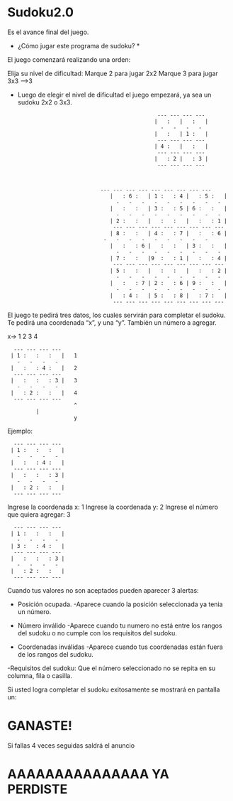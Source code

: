 # Sudoku2.0
Es el avance final del juego.

* ¿Cómo jugar este programa de sudoku? *
 

El juego comenzará realizando una orden: 

Elija su nivel de dificultad:
Marque 2 para jugar 2x2
Marque 3 para jugar 3x3
-->3

* Luego de elegir el nivel de dificultad el juego empezará, ya sea un sudoku 2x2 o 3x3.	 

                                                  --- --- --- ---                   
                                                 |   :   |   :   |                           
                                                   -   -   -   -                    
                                                 |   :   | 1 :   |                
                                                  --- --- --- ---                     
                                                 | 4 :   |   :   |               
                                                  --- --- --- ---                 
                                                 |   : 2 |   : 3 |               
                                                  --- --- --- ---  
   
		
		
		                        --- --- --- --- --- --- --- --- ---
                                   |   : 6 :   | 1 :   : 4 |   : 5 :   |
                                     -   -   -   -   -   -   -   -   -
                                   |   :   :   | 3 :   : 5 | 6 :   :   |
                                     -   -   -   -   -   -   -   -   -
                                   | 2 :   :   |   :   :   |   :   : 1 |
	                                --- --- --- --- --- --- --- --- ---
                                   | 8 :   :   | 4 :   : 7 |   :   : 6 |
		                         -   -   -   -   -   -   -   -   -
                                   |   :   : 6 |   :   :   | 3 :   :   |
                                     -   -   -   -   -   -   -   -   -
                                   | 7 :   :   |9  :   : 1 |   :   : 4 |
                                    --- --- --- --- --- --- --- --- ---
                                   | 5 :   :   |   :   :   |   :   : 2 |
                                     -   -   -   -   -   -   -   -   -
                                   |   :   : 7 | 2 :   : 6 | 9 :   :   |
                                     -   -   -   -   -   -   -   -   -
                                   |   : 4 :   | 5 :   : 8 |   : 7 :   |
                                    --- --- --- --- --- --- --- --- ---



El juego te pedirá tres datos, los cuales servirán para completar el sudoku.
Te pedirá una coordenada “x”, y una “y”. También un número a agregar.

  x->    1     2     3     4	
     
      --- --- --- ---
     | 1 :   :   :   |   1                   
       -   -   -   -   
     |   :   : 4 :   |   2
      --- --- --- ---
     |   :   :   : 3 |   3
       -   -   -   -
     |   : 2 :   :   |   4 
      --- --- --- ---
                         ^
			 | 
                         y  

Ejemplo:

      --- --- --- ---
     | 1 :   :   :   |                      
       -   -   -   -   
     |   :   : 4 :   |   
      --- --- --- ---
     |   :   :   : 3 |   
       -   -   -   -
     |   : 2 :   :   |    
      --- --- --- ---
Ingrese la coordenada x:
1
Ingrese la coordenada y:
2
Ingrese el número que quiera agregar:
3

      --- --- --- ---
     | 1 :   :   :   |                      
       -   -   -   -   
     | 3 :   : 4 :   |   
      --- --- --- ---
     |   :   :   : 3 |   
       -   -   -   -
     |   : 2 :   :   |    
      --- --- --- ---


Cuando tus valores no son aceptados pueden aparecer 3 alertas:

* Posición ocupada.       -Aparece cuando la posición seleccionada ya tenia un número.
 
* Número inválido         -Aparece cuando tu numero no está entre los rangos del sudoku o no cumple con los requisitos del sudoku.

* Coordenadas inválidas   -Aparece cuando tus coordenadas están fuera de los rangos del sudoku.

-Requisitos del sudoku: Que el número seleccionado no se repita en su columna, fila o casilla.



Si usted logra completar el sudoku exitosamente se mostrará en pantalla un:

# GANASTE!



Si  fallas 4 veces seguidas saldrá el anuncio 
# AAAAAAAAAAAAAAA YA PERDISTE
